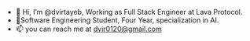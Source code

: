 - 👋 Hi, I’m @dvirtayeb, Working as Full Stack Engineer at Lava Protocol.
- 🌱Software Engineering Student, Four Year, specialization in AI.  
- 📫 you can reach me at dvir0120@gmail.com

<!---
dvirtayeb/dvirtayeb is a ✨ special ✨ repository because its `README.md` (this file) appears on your GitHub profile.
You can click the Preview link to take a look at your changes.
--->
